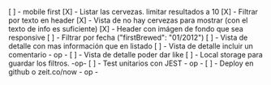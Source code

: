 [ ] - mobile first
[X] - Listar las cervezas. limitar resultados a 10
[X] - Filtrar por texto en header
    [X] - Vista de no hay cervezas para mostrar (con el texto de info es suficiente)
[X] - Header con imágen de fondo que sea responsive
[ ] - Filtrar por fecha  ("firstBrewed": "01/2012")
[ ] - Vista de detalle con mas información que en listado
[ ] - Vista de detalle incluir un comentario - op -
[ ] - Vista de detalle poder dar like 
[ ] - Local storage para guardar los filtros. -op-
[ ] - Test unitarios con JEST - op -
[ ] - Deploy en github  o  zeit.co/now - op -
